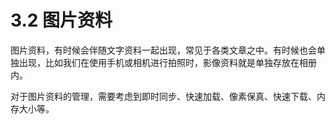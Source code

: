 # 3.2 图片资料

图片资料，有时候会伴随文字资料一起出现，常见于各类文章之中。有时候也会单独出现，比如我们在使用手机或相机进行拍照时，影像资料就是单独存放在相册内。

对于图片资料的管理，需要考虑到即时同步、快速加载、像素保真、快速下载、内存大小等。